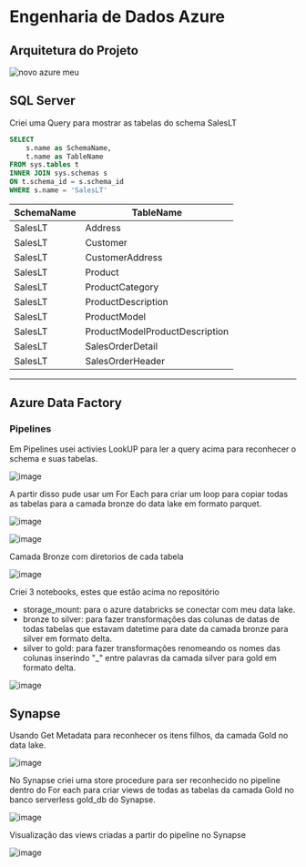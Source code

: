 # Engenharia de Dados Azure

## Arquitetura do Projeto

![novo azure meu](https://github.com/heliton1986/Engenharia_Dados_Azure/assets/45739569/c98500cd-b79c-45f8-a7f9-b828ff401c65)

## SQL Server

Criei uma Query para mostrar as tabelas do schema SalesLT

````sql
SELECT
	s.name as SchemaName,
	t.name as TableName
FROM sys.tables t
INNER JOIN sys.schemas s
ON t.schema_id = s.schema_id
WHERE s.name = 'SalesLT'
````

SchemaName |TableName
|----------|-------------------------------|
|SalesLT	  |Address                        |                               |
|SalesLT	  |Customer                       |                                          
|SalesLT	  |CustomerAddress                |                               
|SalesLT   |Product                        |                                
|SalesLT	  |ProductCategory                | 
|SalesLT	  |ProductDescription             | 
|SalesLT	  |ProductModel                   |
|SalesLT	  |ProductModelProductDescription | 
|SalesLT	  |SalesOrderDetail               | 
|SalesLT	  |SalesOrderHeader               |
--------------------------------------------

## Azure Data Factory

### Pipelines

Em Pipelines usei activies LookUP para ler a query acima para reconhecer o schema e suas tabelas. 

![image](https://github.com/heliton1986/Engenharia_Dados_Azure/assets/45739569/be2f3c10-9f64-44ce-9e36-7923fde495a6)

A partir disso pude usar um For Each para criar um loop para copiar todas as tabelas para a camada bronze do data lake em formato parquet.

![image](https://github.com/heliton1986/Engenharia_Dados_Azure/assets/45739569/928fa98c-12ca-4b9d-90e9-91c8326a676e)

![image](https://github.com/heliton1986/Engenharia_Dados_Azure/assets/45739569/fd500991-4170-4ac4-8d4e-a5dc9ec6fa4a)

Camada Bronze com diretorios de cada tabela

![image](https://github.com/heliton1986/Engenharia_Dados_Azure/assets/45739569/ae6d878e-55e6-42b8-ae65-d6e8b37c8b66)

Criei 3 notebooks, estes que estão acima no repositório
 - storage_mount: para o azure databricks se conectar com meu data lake.
 - bronze to silver: para fazer transformações das colunas de datas de todas tabelas que estavam datetime para date da camada bronze para silver em formato delta.
 - silver to gold: para fazer transformações renomeando os nomes das colunas inserindo "_" entre palavras da camada silver para gold em formato delta.

![image](https://github.com/heliton1986/Engenharia_Dados_Azure/assets/45739569/31bc5872-1bae-48e0-b3c4-101a7b8bb789)

## Synapse

Usando Get Metadata para reconhecer os itens filhos, da camada Gold no data lake.

![image](https://github.com/heliton1986/Engenharia_Dados_Azure/assets/45739569/1ccc7361-ffb5-4ac8-978c-08f2edef362e)

No Synapse criei uma store procedure para ser reconhecido no pipeline dentro do For each para criar views de todas as tabelas da camada Gold no banco serverless gold_db do Synapse.

![image](https://github.com/heliton1986/Engenharia_Dados_Azure/assets/45739569/ae11f978-a4be-4c8c-bb88-18727047bcc3)

Visualização das views criadas a partir do pipeline no Synapse

![image](https://github.com/heliton1986/Engenharia_Dados_Azure/assets/45739569/b8692ac6-9008-4fb2-aa96-c605659f598d)


